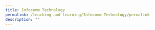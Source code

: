 ```yaml
---
title: Infocomm Technology
permalink: /teaching-and-learning/Infocomm-Technology/permalink
description: ""
---
```

